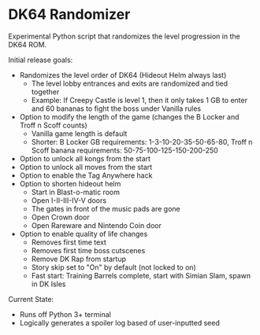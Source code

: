 # DK64 Randomizer
Experimental Python script that randomizes the level progression in the DK64 ROM.

Initial release goals:
- Randomizes the level order of DK64 (Hideout Helm always last)
  - The level lobby entrances and exits are randomized and tied together
  - Example: If Creepy Castle is level 1, then it only takes 1 GB to enter and 60 bananas to fight the boss under Vanilla rules
- Option to modify the length of the game (changes the B Locker and Troff n Scoff counts)
  - Vanilla game length is default
  - Shorter: B Locker GB requirements: 1-3-10-20-35-50-65-80, Troff n Scoff banana requirements: 50-75-100-125-150-200-250
- Option to unlock all kongs from the start
- Option to unlock all moves from the start
- Option to enable the Tag Anywhere hack
- Option to shorten hideout helm
  - Start in Blast-o-matic room
  - Open I-II-III-IV-V doors
  - The gates in front of the music pads are gone
  - Open Crown door
  - Open Rareware and Nintendo Coin door
- Option to enable quality of life changes
  - Removes first time text
  - Removes first time boss cutscenes
  - Remove DK Rap from startup
  - Story skip set to "On" by default (not locked to on)
  - Fast start: Training Barrels complete, start with Simian Slam, spawn in DK Isles

Current State:
- Runs off Python 3+ terminal
- Logically generates a spoiler log based of user-inputted seed
